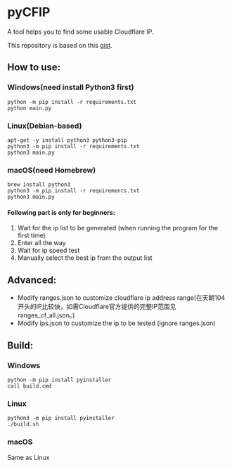 # pyCFIP
A tool helps you to find some usable Cloudflare IP.

This repository is based on this [gist](https://gist.github.com/nickfox-taterli/8057e061b89f8c5873e7666da3df72f9).
## How to use:
### Windows(need install Python3 first)
```
python -m pip install -r requirements.txt
python main.py
```
### Linux(Debian-based)
```
apt-get -y install python3 python3-pip
python3 -m pip install -r requirements.txt
python3 main.py
```
### macOS(need Homebrew)
```
brew install python3
python3 -m pip install -r requirements.txt
python3 main.py
```
#### Following part is only for beginners:
1. Wait for the ip list to be generated (when running the program for the first time)
2. Enter all the way
3. Wait for ip speed test
4. Manually select the best ip from the output list

## Advanced:
* Modify ranges.json to customize cloudflare ip address range(在天朝104开头的IP比较快，如需Cloudflare官方提供的完整IP范围见ranges_cf_all.json。)
* Modify ips.json to customize the ip to be tested (ignore ranges.json)

## Build:
### Windows
```
python -m pip install pyinstaller
call build.cmd
```
### Linux
```
python3 -m pip install pyinstaller
./build.sh
```
### macOS
Same as Linux
